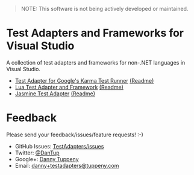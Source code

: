 > NOTE: This software is not being actively developed or maintained.

Test Adapters and Frameworks for Visual Studio
=========

A collection of test adapters and frameworks for non-.NET languages in Visual Studio.

- [Test Adapter for Google's Karma Test Runner](https://visualstudiogallery.msdn.microsoft.com/bfe6feb7-7ec4-4e8e-9d90-cf6ea2cd2169) [(Readme)](README.karma.md)
- [Lua Test Adapter and Framework](https://visualstudiogallery.msdn.microsoft.com/8a046271-217f-48b6-8293-2b8447081695) [(Readme)](README.lua.md)
- [Jasmine Test Adapter](https://visualstudiogallery.msdn.microsoft.com/102979e0-61ba-4c6f-a18c-ca64cc7bd2c6) [(Readme)](README.jasmine.md)

Feedback
===
Please send your feedback/issues/feature requests! :-)

- GitHub Issues: [TestAdapters/issues](https://github.com/DanTup/TestAdapters/issues)
- Twitter: [@DanTup](https://twitter.com/DanTup)
- Google+: [Danny Tuppeny](http://profile.dantup.com/)
- Email: [danny+testadapters@tuppeny.com](mailto:danny+testadapters@tuppeny.com)

